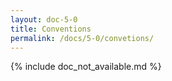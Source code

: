 ```yaml
---
layout: doc-5-0
title: Conventions
permalink: /docs/5-0/convetions/
---
```


{% include doc_not_available.md %}
